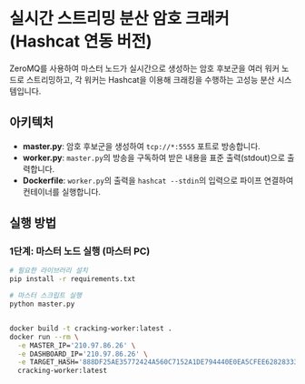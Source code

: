 # 실시간 스트리밍 분산 암호 크래커 (Hashcat 연동 버전)

ZeroMQ를 사용하여 마스터 노드가 실시간으로 생성하는 암호 후보군을 여러 워커 노드로 스트리밍하고, 각 워커는 Hashcat을 이용해 크래킹을 수행하는 고성능 분산 시스템입니다.

## 아키텍처

- **master.py**: 암호 후보군을 생성하여 `tcp://*:5555` 포트로 방송합니다.
- **worker.py**: `master.py`의 방송을 구독하여 받은 내용을 표준 출력(stdout)으로 출력합니다.
- **Dockerfile**: `worker.py`의 출력을 `hashcat --stdin`의 입력으로 파이프 연결하여 컨테이너를 실행합니다.

## 실행 방법

### 1단계: 마스터 노드 실행 (마스터 PC)

```bash
# 필요한 라이브러리 설치
pip install -r requirements.txt

# 마스터 스크립트 실행
python master.py


docker build -t cracking-worker:latest .
docker run --rm \
  -e MASTER_IP='210.97.86.26' \
  -e DASHBOARD_IP='210.97.86.26' \
  -e TARGET_HASH='888DF25AE35772424A560C7152A1DE794440E0EA5CFEE62828333A456A506E05' \
  cracking-worker:latest

```